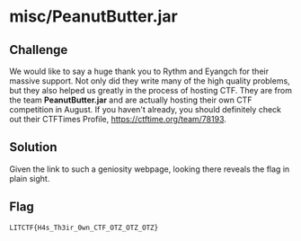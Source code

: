 # misc/PeanutButter.jar

## Challenge

We would like to say a huge thank you to Rythm and Eyangch for their massive support. Not only did they write many of the high quality problems, but they also helped us greatly in the process of hosting CTF. They are from the team **PeanutButter.jar** and are actually hosting their own CTF competition in August. If you haven't already, you should definitely check out their CTFTimes Profile, https://ctftime.org/team/78193.

## Solution

Given the link to such a geniosity webpage, looking there reveals the flag in plain sight.

## Flag

`LITCTF{H4s_Th3ir_0wn_CTF_OTZ_OTZ_OTZ}`
